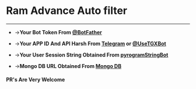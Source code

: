 # Ram Advance Auto filter

 
------------------
* ->__Your Bot Token From [@BotFather](http://www.telegram.dog/BotFather)__

* ->__Your APP ID And API Harsh From [Telegram](http://www.my.telegram.org) or [@UseTGXBot](http://www.telegram.dog/UseTGXBot)__

* ->__Your User Session String Obtained From [pyrogramStringBot](https://replit.com/@SpEcHiDe/GenerateStringSession)__

* ->__Mongo DB URL Obtained From [Mongo DB](http://www.mongodb.com)__

#### PR's Are Very Welcome

